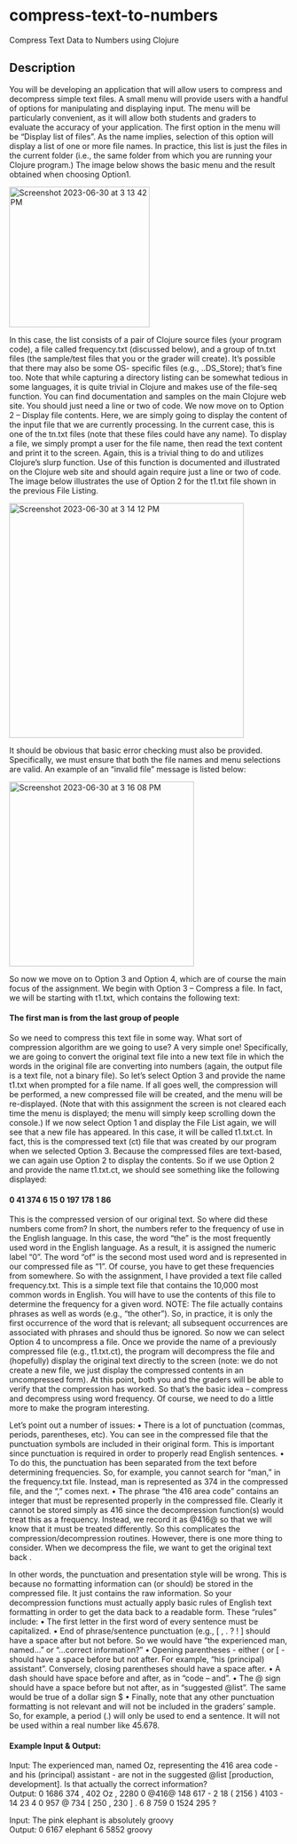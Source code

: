 # compress-text-to-numbers
Compress Text Data to Numbers using Clojure

## Description


You will be developing an application that will allow users to compress and decompress simple text files. A small menu will provide users with a handful of options for manipulating and displaying input. The menu will be particularly convenient, as it will allow both students and graders to evaluate the accuracy of your application.
The first option in the menu will be “Display list of files”. As the name implies, selection of this option will display a list of one or more file names. In practice, this list is just the files in the current folder (i.e., the same folder from which you are running your Clojure program.) The image below shows the basic menu and the result obtained when choosing Option1.

<img width="253" alt="Screenshot 2023-06-30 at 3 13 42 PM" src="https://github.com/anuragagarwal6895/compress-text-to-numbers/assets/117996954/2c3e486d-af61-4dc8-895a-89e7cfd6a7b5">

In this case, the list consists of a pair of Clojure source files (your program code), a file called frequency.txt (discussed below), and a group of tn.txt files (the sample/test files that you or the grader will create). It’s possible that there may also be some OS- specific files (e.g., ..DS_Store); that’s fine too.
Note that while capturing a directory listing can be somewhat tedious in some languages, it is quite trivial in Clojure and makes use of the file-seq function. You can find documentation and samples on the main Clojure web site. You should just need a line or two of code.
We now move on to Option 2 – Display file contents. Here, we are simply going to display the content of the input file that we are currently processing. In the current case, this is one of the tn.txt files (note that these files could have any name).
To display a file, we simply prompt a user for the file name, then read the text content and print it to the screen. Again, this is a trivial thing to do and utilizes Clojure’s slurp function. Use of this function is documented and illustrated on the Clojure web site and should again require just a line or two of code. The image below illustrates the use of Option 2 for the t1.txt file shown in the previous File Listing.

<img width="423" alt="Screenshot 2023-06-30 at 3 14 12 PM" src="https://github.com/anuragagarwal6895/compress-text-to-numbers/assets/117996954/ece2849a-a22a-44a6-aa61-207fa9e1d1c3">

It should be obvious that basic error checking must also be provided. Specifically, we must ensure that both the file names and menu selections are valid. An example of an “invalid file” message is listed below:

<img width="333" alt="Screenshot 2023-06-30 at 3 16 08 PM" src="https://github.com/anuragagarwal6895/compress-text-to-numbers/assets/117996954/570388bb-b69b-48e0-a861-2b16250900fd">

So now we move on to Option 3 and Option 4, which are of course the main focus of the assignment. We begin with Option 3 – Compress a file. In fact, we will be starting with t1.txt, which contains the following text:

#### The first man is from the last group of people

So we need to compress this text file in some way. What sort of compression algorithm are we going to use? A very simple one! Specifically, we are going to convert the original text file into a new text file in which the words in the original file are converting into numbers (again, the output file is a text file, not a binary file).
So let’s select Option 3 and provide the name t1.txt when prompted for a file name. If all goes well, the compression will be performed, a new compressed file will be created, and the menu will be re-displayed. (Note that with this assignment the screen is not cleared each time the menu is displayed; the menu will simply keep scrolling down the console.)
If we now select Option 1 and display the File List again, we will see that a new file has appeared. In this case, it will be called t1.txt.ct. In fact, this is the compressed text (ct) file that was created by our program when we selected Option 3. Because the compressed files are text-based, we can again use Option 2 to display the contents. So if we use Option 2 and provide the name t1.txt.ct, we should see something like the following displayed:

#### 0 41 374 6 15 0 197 178 1 86

This is the compressed version of our original text. So where did these numbers come from? In short, the numbers refer to the frequency of use in the English language. In this case, the word “the” is the most frequently used word in the English language. As a result, it is assigned the numeric label “0”. The word “of” is the second most used word and is represented in our compressed file as “1”.
Of course, you have to get these frequencies from somewhere. So with the assignment, I have provided a text file called frequency.txt. This is a simple text file that contains the 10,000 most common words in English. You will have to use the contents of this file to determine the frequency for a given word. NOTE: The file actually contains phrases as well as words (e.g., “the other”). So, in practice, it is only the first occurrence of the word that is relevant; all subsequent occurrences are associated with phrases and should thus be ignored.
So now we can select Option 4 to uncompress a file. Once we provide the name of a previously compressed file (e.g., t1.txt.ct), the program will decompress the file and (hopefully) display the original text directly to the screen (note: we do not create a new file, we just display the compressed contents in an uncompressed form). At this point, both you and the graders will be able to verify that the compression has worked.
So that’s the basic idea – compress and decompress using word frequency. Of course, we need to do a little more to make the program interesting. 

Let’s point out a number of issues:
• There is a lot of punctuation (commas, periods, parentheses, etc). You can see in the compressed file that the punctuation symbols are included in their original form. This is important since punctuation is required in order to properly read English sentences.
• To do this, the punctuation has been separated from the text before determining frequencies. So, for example, you cannot search for “man,” in the frequency.txt file. Instead, man is represented as 374 in the compressed file, and the “,” comes next.
• The phrase “the 416 area code” contains an integer that must be represented properly in the compressed file. Clearly it cannot be stored simply as 416 since the decompression function(s) would treat this as a frequency. Instead, we record it as @416@ so that we will know that it must be treated differently.
So this complicates the compression/decompression routines. However, there is one more thing to consider. When we decompress the file, we want to get the original text back . 

In other words, the punctuation and presentation style will be wrong. This is because no formatting information can (or should) be stored in the compressed file. It just contains the raw information. So your decompression functions must actually apply basic rules of English text formatting in order to get the data back to a readable form. These “rules” include:
• The first letter in the first word of every sentence must be capitalized.
• End of phrase/sentence punctuation (e.g., [ , . ? ! ] should have a space after but not before.
So we would have “the experienced man, named...” or “...correct information?”
• Opening parentheses - either ( or [ - should have a space before but not after. For example,
“his (principal) assistant”. Conversely, closing parentheses should have a space after.
• A dash should have space before and after, as in “code – and”.
• The @ sign should have a space before but not after, as in “suggested @list”. The same
would be true of a dollar sign $
• Finally, note that any other punctuation formatting is not relevant and will not be included
in the graders’ sample. So, for example, a period (.) will only be used to end a sentence. It will not be used within a real number like 45.678.

#### Example Input & Output:

Input: The experienced man, named Oz, representing the 416 area code - and his (principal) assistant - are not in the suggested @list [production, development]. Is that actually the correct information?<br>
Output: 0 1686 374 , 402 Oz , 2280 0 @416@ 148 617 - 2 18 ( 2156 ) 4103 - 14 23 4 0 957 @ 734 [ 250 , 230 ] . 6 8 759 0 1524 295 ?

Input: The pink elephant is absolutely groovy<br>
Output: 0 6167 elephant 6 5852 groovy
